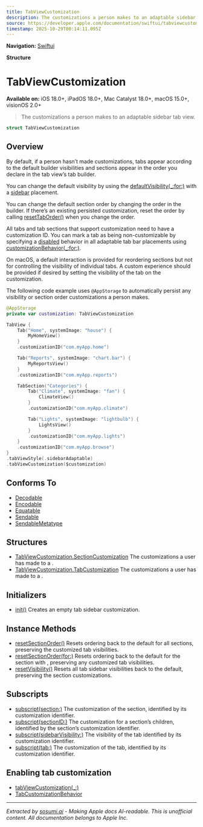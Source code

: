 ```yaml
---
title: TabViewCustomization
description: The customizations a person makes to an adaptable sidebar tab view.
source: https://developer.apple.com/documentation/swiftui/tabviewcustomization
timestamp: 2025-10-29T00:14:11.095Z
---
```


**Navigation:** [Swiftui](/documentation/swiftui)

**Structure**

# TabViewCustomization

**Available on:** iOS 18.0+, iPadOS 18.0+, Mac Catalyst 18.0+, macOS 15.0+, visionOS 2.0+

> The customizations a person makes to an adaptable sidebar tab view.

```swift
struct TabViewCustomization
```

## Overview

By default, if a person hasn’t made customizations, tabs appear according to the default builder visibilities and sections appear in the order you declare in the tab view’s tab builder.

You can change the default visibility by using the [defaultVisibility(_:for:)](/documentation/swiftui/tabcontent/defaultvisibility(_:for:)) with a [sidebar](/documentation/swiftui/adaptabletabbarplacement/sidebar) placement.

You can change the default section order by changing the order in the builder. If there’s an existing persisted customization, reset the order by calling [resetTabOrder()](/documentation/swiftui/tabviewcustomization/sectioncustomization/resettaborder()) when you change the order.

All tabs and tab sections that support customization need to have a customization ID. You can mark a tab as being non-customizable by specifying a [disabled](/documentation/swiftui/tabcustomizationbehavior/disabled) behavior in all adaptable tab bar placements using [customizationBehavior(_:for:)](/documentation/swiftui/tabcontent/customizationbehavior(_:for:)).

On macOS, a default interaction is provided for reordering sections but not for controlling the visibility of individual tabs. A custom experience should be provided if desired by setting the visibility of the tab on the customization.

The following code example uses `@AppStorage` to automatically persist any visibility or section order customizations a person makes.

```swift
@AppStorage
private var customization: TabViewCustomization

TabView {
    Tab("Home", systemImage: "house") {
        MyHomeView()
    }
    .customizationID("com.myApp.home")

    Tab("Reports", systemImage: "chart.bar") {
        MyReportsView()
    }
    .customizationID("com.myApp.reports")

    TabSection("Categories") {
        Tab("Climate", systemImage: "fan") {
            ClimateView()
        }
        .customizationID("com.myApp.climate")

        Tab("Lights", systemImage: "lightbulb") {
            LightsView()
        }
        .customizationID("com.myApp.lights")
    }
    .customizationID("com.myApp.browse")
}
.tabViewStyle(.sidebarAdaptable)
.tabViewCustomization($customization)
```

## Conforms To

- [Decodable](/documentation/Swift/Decodable)
- [Encodable](/documentation/Swift/Encodable)
- [Equatable](/documentation/Swift/Equatable)
- [Sendable](/documentation/Swift/Sendable)
- [SendableMetatype](/documentation/Swift/SendableMetatype)

## Structures

- [TabViewCustomization.SectionCustomization](/documentation/swiftui/tabviewcustomization/sectioncustomization) The customizations a user has made to a .
- [TabViewCustomization.TabCustomization](/documentation/swiftui/tabviewcustomization/tabcustomization) The customizations a user has made to a .

## Initializers

- [init()](/documentation/swiftui/tabviewcustomization/init()) Creates an empty tab sidebar customization.

## Instance Methods

- [resetSectionOrder()](/documentation/swiftui/tabviewcustomization/resetsectionorder()) Resets ordering back to the default for all sections, preserving the customized tab visibilities.
- [resetSectionOrder(for:)](/documentation/swiftui/tabviewcustomization/resetsectionorder(for:)) Resets ordering back to the default for the section with , preserving any customized tab visibilities.
- [resetVisibility()](/documentation/swiftui/tabviewcustomization/resetvisibility()) Resets all tab sidebar visibilities back to the default, preserving the section customizations.

## Subscripts

- [subscript(section:)](/documentation/swiftui/tabviewcustomization/subscript(section:)) The customization of the section, identified by its customization identifier.
- [subscript(sectionID:)](/documentation/swiftui/tabviewcustomization/subscript(sectionid:)) The customization for a section’s children, identified by the section’s customization identifier.
- [subscript(sidebarVisibility:)](/documentation/swiftui/tabviewcustomization/subscript(sidebarvisibility:)) The visibility of the tab identified by its customization identifier.
- [subscript(tab:)](/documentation/swiftui/tabviewcustomization/subscript(tab:)) The customization of the tab, identified by its customization identifier.

## Enabling tab customization

- [tabViewCustomization(_:)](/documentation/swiftui/view/tabviewcustomization(_:))
- [TabCustomizationBehavior](/documentation/swiftui/tabcustomizationbehavior)

---

*Extracted by [sosumi.ai](https://sosumi.ai) - Making Apple docs AI-readable.*
*This is unofficial content. All documentation belongs to Apple Inc.*
